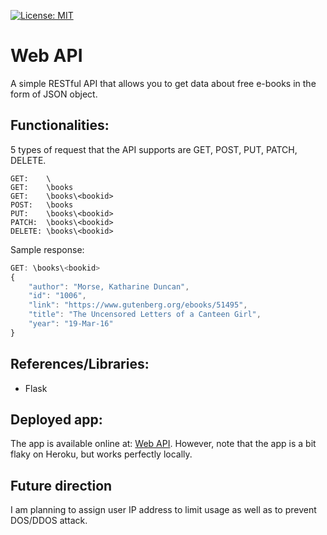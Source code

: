 [![License: MIT](https://img.shields.io/badge/License-MIT-yellow.svg)](https://opensource.org/licenses/MIT)

# Web API

A simple RESTful API that allows you to get data about free e-books in the form of JSON object.

## Functionalities:
5 types of request that the API supports are GET, POST, PUT, PATCH, DELETE.
```
GET:    \
GET:    \books
GET:    \books\<bookid>
POST:   \books
PUT:    \books\<bookid>
PATCH:  \books\<bookid>
DELETE: \books\<bookid>
```

Sample response:
```js
GET: \books\<bookid>
{
    "author": "Morse, Katharine Duncan",
    "id": "1006",
    "link": "https://www.gutenberg.org/ebooks/51495",
    "title": "The Uncensored Letters of a Canteen Girl",
    "year": "19-Mar-16"
}
```

## References/Libraries:

- Flask

## Deployed app: 

The app is available online at: [Web API](https://ebooks-web-api.herokuapp.com/). However, note that the app is a bit flaky on Heroku, but works perfectly locally.

## Future direction

I am planning to assign user IP address to limit usage as well as to prevent DOS/DDOS attack.